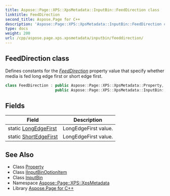 ```yaml
---
title: Aspose::Page::XPS::XpsMetadata::InputBin::FeedDirection class
linktitle: FeedDirection
second_title: Aspose.Page for C++
description: 'Aspose::Page::XPS::XpsMetadata::InputBin::FeedDirection class. Defines constants for the FeedDirection property value that specify whether media is fed long edge first or short edge first in C++.'
type: docs
weight: 200
url: /cpp/aspose.page.xps.xpsmetadata/inputbin/feeddirection/
---
```

## FeedDirection class


Defines constants for the *[FeedDirection](./)* property value that specify whether media is fed long edge first or short edge first.

```cpp
class FeedDirection : public Aspose::Page::XPS::XpsMetadata::Property,
                      public Aspose::Page::XPS::XpsMetadata::InputBin::IInputBinOptionItem
```

## Fields

| Field | Description |
| --- | --- |
| static [LongEdgeFirst](./longedgefirst/) | LongEdgeFirst value. |
| static [ShortEdgeFirst](./shortedgefirst/) | LongEdgeFirst value. |
## See Also

* Class [Property](../../property/)
* Class [IInputBinOptionItem](../iinputbinoptionitem/)
* Class [InputBin](../)
* Namespace [Aspose::Page::XPS::XpsMetadata](../../)
* Library [Aspose.Page for C++](../../../)
